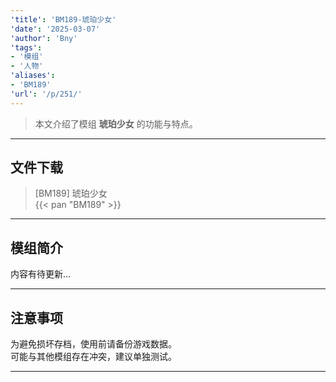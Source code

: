 ```yaml
---
'title': 'BM189-琥珀少女'
'date': '2025-03-07'
'author': 'Bny'
'tags':
- '模组'
- '人物'
'aliases':
- 'BM189'
'url': '/p/251/'
---
```


> 本文介绍了模组 **琥珀少女** 的功能与特点。

---

## 文件下载

> [BM189] 琥珀少女  
{{< pan "BM189" >}}  

---

## 模组简介

>  
内容有待更新...  

---

## 注意事项

>  
为避免损坏存档，使用前请备份游戏数据。  
可能与其他模组存在冲突，建议单独测试。  

---

